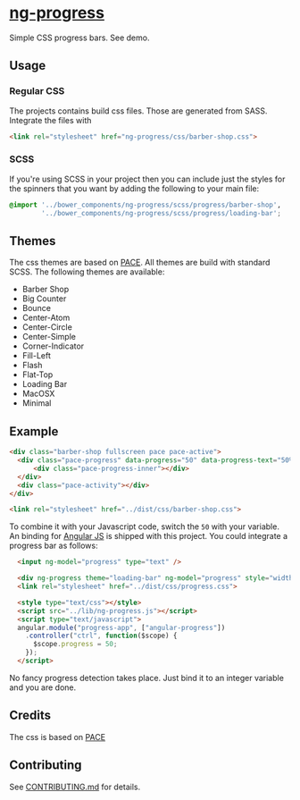 # [ng-progress](https://github.com/sessionbird/ng-progress)

Simple CSS progress bars. See demo.

## Usage

### Regular CSS

The projects contains build css files. Those are generated from SASS. Integrate the files with

```html
<link rel="stylesheet" href="ng-progress/css/barber-shop.css">
```

### SCSS

If you're using SCSS in your project then you can include just the styles for the spinners that you want by adding the following to your main file:

```scss
@import '../bower_components/ng-progress/scss/progress/barber-shop',
        '../bower_components/ng-progress/scss/progress/loading-bar';
```

## Themes

The css themes are based on [PACE](https://github.com/HubSpot/pace). All themes are build with standard SCSS. The following themes are available:

 - Barber Shop
 - Big Counter
 - Bounce
 - Center-Atom
 - Center-Circle
 - Center-Simple
 - Corner-Indicator
 - Fill-Left
 - Flash
 - Flat-Top
 - Loading Bar
 - MacOSX
 - Minimal

## Example

```html
<div class="barber-shop fullscreen pace pace-active">
  <div class="pace-progress" data-progress="50" data-progress-text="50%" style="-webkit-transform: translate3d(50%, 0px, 0px); -ms-transform: translate3d(50%, 0px, 0px); transform: translate3d(50%, 0px, 0px);">
      <div class="pace-progress-inner"></div>
  </div>
  <div class="pace-activity"></div>
</div>

<link rel="stylesheet" href="../dist/css/barber-shop.css">
```

To combine it with your Javascript code, switch the `50` with your variable. An binding for [Angular JS](https://angularjs.org/) is shipped with this project. You could integrate a progress bar as follows:

```html
  <input ng-model="progress" type="text" />

  <div ng-progress theme="loading-bar" ng-model="progress" style="width: 800px; height: 80px; position: relative;"></div>
  <link rel="stylesheet" href="../dist/css/progress.css">

  <style type="text/css"></style>
  <script src="../lib/ng-progress.js"></script>
  <script type="text/javascript">
  angular.module("progress-app", ["angular-progress"])
    .controller("ctrl", function($scope) {
      $scope.progress = 50;
    });
  </script>
```

No fancy progress detection takes place. Just bind it to an integer variable and you are done.

## Credits

The css is based on [PACE](https://github.com/HubSpot/pace)

## Contributing

See [CONTRIBUTING.md](https://github.com/sessionbird/ng-progress/blob/master/CONTRIBUTING.md) for details.



